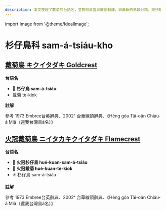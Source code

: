 ```yaml
---
description: 本文整理了戴菊的台語名，並對照英語與華語翻譯，與最新的鳥類分類，期待能夠供未來的台語鳥類圖鑑當作參考
---
```


import Image from '@theme/IdealImage';

# 杉仔鳥科 sam-á-tsiáu-kho

## [戴菊鳥 キクイタダキ Goldcrest](https://ebird.org/species/goldcr1)

**台語名**

- 🎯 **杉仔鳥 sam-á-tsiáu**
- 戴菊 tè-kiok

**註解**

參考 1973 Embree台英辭典、2002⁺ 台華線頂辭典、《Hêng góa Tâi-oân Chiáu-á Miâ（還我台灣鳥á名）》


## [火冠戴菊鳥 ニイタカキクイタダキ Flamecrest](https://ebird.org/species/flamec1)

**台語名**

- 🎯 **火冠杉仔鳥 hué-kuan-sam-á-tsiáu**
- 🎯 **火冠戴菊 hué-kuan-tè-kiok**
- ✳️ 杉仔鳥 sam-á-tsiáu

**註解**

參考 1973 Embree台英辭典、2002⁺ 台華線頂辭典、《Hêng góa Tâi-oân Chiáu-á Miâ（還我台灣鳥á名）》
